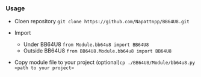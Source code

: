 ### Usage
- Cloen repository ```git clone https://github.com/Napattnpp/BB64U8.git```
- Import
    - Under BB64U8 ```from Module.bb64u8 import BB64U8```
    - Outside BB64U8 ```from BB64U8.Module.bb64u8 import BB64U8```
 
- Copy module file to your project (optional)```cp ./BB64U8/Module/bb64u8.py <path to your project>```
